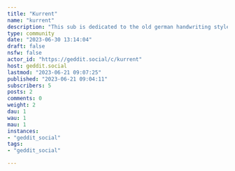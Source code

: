 ```yaml
---
title: "Kurrent" 
name: "kurrent"
description: "This sub is dedicated to the old german handwriting styles Deutsche Kurrent and Sütterlin and is supposed to be the place to get support regarding transcription and translation of historical texts, whether they are birth records, letters or documents.Also, feel free to discuss the scientific aspects or AI based deciphering approaches."
type: community
date: "2023-06-30 13:14:04"
draft: false
nsfw: false
actor_id: "https://geddit.social/c/kurrent"
host: geddit.social
lastmod: "2023-06-21 09:07:25"
published: "2023-06-21 09:04:11"
subscribers: 5
posts: 2
comments: 0
weight: 2
dau: 1
wau: 1
mau: 1
instances:
- "geddit_social"
tags: 
- "geddit_social"

---
```

